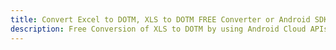 ---title: Convert Excel to DOTM, XLS to DOTM FREE Converter or Android SDKdescription: Free Conversion of XLS to DOTM by using Android Cloud APIs & SDKs. Also Create, Edit & Render Microsoft Excel, CSV and SpreadsheetML worksheets or spreadsheet in the Cloud.---